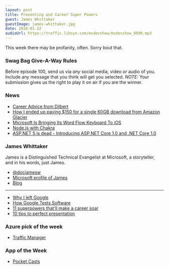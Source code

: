 ```yaml
---
layout: post
title: Presenting and Career Super Powers
guest: James Whittaker
guestImage: james-whittaker.jpg
date: 2016-01-22
audioUrl: https://traffic.libsyn.com/msdevshow/msdevshow_0090.mp3
---
```


This week there may be profanity, often. Sorry bout that.

### Swag Bag Give-A-Way Rules

Before episode 100, send us via *any* social media, video *or* audio of you. Include any message that you think will get you selected. *NOTE:* Your submission gives us the right to play it on air if you are the winner.

### News

 - [Career Advice from Dilbert](http://dilbertblog.typepad.com/the_dilbert_blog/2007/07/career-advice.html)
 - [How I ended up paying $150 for a single 60GB download from Amazon Glacier](https://medium.com/@karppinen/how-i-ended-up-paying-150-for-a-single-60gb-download-from-amazon-glacier-6cb77b288c3e#.7za2kaz0h)
 - [Microsoft Is Bringing Its Word Flow Keyboard To iOS](http://msdv.sh/1Ow7HEU)
 - [Node.js with Chakra](https://blogs.windows.com/msedgedev/2016/01/19/nodejs-chakracore-mainline/)
 - [ASP.NET 5 is dead - Introducing ASP.NET Core 1.0 and .NET Core 1.0](http://www.hanselman.com/blog/ASPNET5IsDeadIntroducingASPNETCore10AndNETCore10.aspx)

### James Whittaker 

James is a Distinguished Technical Evangelist at Microsoft, a storyteller, and in his words, just James. 

 - [@docjamesw](https://twitter.com/docjamesw)
 - [Microsoft profile of James](https://news.microsoft.com/stories/people/james-whittaker.html)
 - [Blog](https://medium.com/@docjamesw)
 
 --------------------------
 
 - [Why I left Google](http://blogs.msdn.com/b/jw_on_tech/archive/2012/03/13/why-i-left-google.aspx)
 - [How Google Tests Software](http://googletesting.blogspot.com/2011/01/how-google-tests-software.html)
 - [11 superpowers that’ll make a career soar](https://blogs.microsoft.com/work/2015/06/01/11-superpowers-thatll-make-a-career-soar/)
 - [10 tips to perfect presentation](http://blogs.microsoft.com/work/2015/01/31/10-tips-perfect-presentation/)
 
### Azure pick of the week

 - [Traffic Manager](https://azure.microsoft.com/en-us/services/traffic-manager/)

### App of the Week

 - [Pocket Casts](http://www.shiftyjelly.com/pocketcasts)